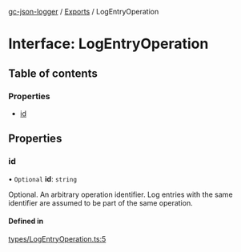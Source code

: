 [gc-json-logger](../README.md) / [Exports](../modules.md) / LogEntryOperation

# Interface: LogEntryOperation

## Table of contents

### Properties

- [id](LogEntryOperation.md#id)

## Properties

### id

• `Optional` **id**: `string`

Optional. An arbitrary operation identifier. Log entries with the same identifier are assumed to be part of the same operation.

#### Defined in

[types/LogEntryOperation.ts:5](https://github.com/igrek8/gc-json-logger/blob/be99936/src/types/LogEntryOperation.ts#L5)
